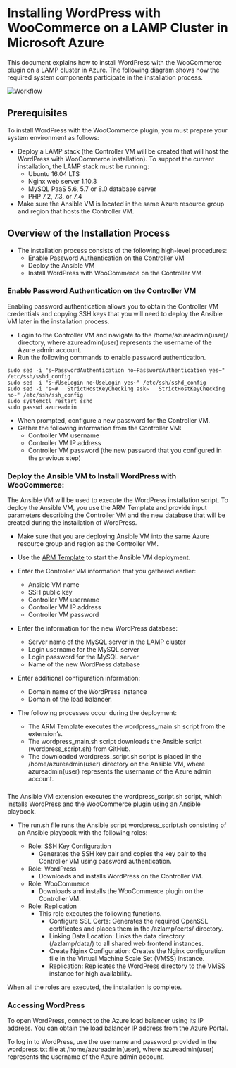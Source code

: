 # Installing WordPress with WooCommerce on a LAMP Cluster in Microsoft Azure
This document explains how to install WordPress with the WooCommerce plugin on a LAMP cluster in Azure. 
The following diagram shows how the required system components participate in the installation process.

![Workflow](https://github.com/krishnaitalent/LAMP/blob/lamp_docmentation/images/WordPress_Flow_Diagram.png)

## Prerequisites

To install WordPress with the WooCommerce plugin, you must prepare your system environment as follows:
- Deploy a LAMP stack (the Controller VM will be created that will host the WordPress with WooCommerce installation). To support the current installation, the LAMP stack must be running:
	*	Ubuntu 16.04 LTS
	*	Nginx web server 1.10.3
	*	MySQL PaaS 5.6, 5.7 or 8.0 database server
	*	PHP 7.2, 7.3, or 7.4 
- Make sure the Ansible VM is located in the same Azure resource group and region that hosts the Controller VM.

## Overview of the Installation Process
- The installation process consists of the following high-level procedures:
	*	Enable Password Authentication on the Controller VM
	*	Deploy the Ansible VM
	*	Install WordPress with WooCommerce on the Controller VM


### Enable Password Authentication on the Controller VM
Enabling password authentication allows you to obtain the Controller VM credentials and copying SSH keys that you will need to deploy the Ansible VM later in the installation process.

- Login to the Controller VM and navigate to the /home/azureadmin(user)/ directory, where azureadmin(user) represents the username of the Azure admin account.
- Run the following commands to enable password authentication.

```
sudo sed -i "s~PasswordAuthentication no~PasswordAuthentication yes~" /etc/ssh/sshd_config
sudo sed -i "s~#UseLogin no~UseLogin yes~" /etc/ssh/sshd_config
sudo sed -i "s~#   StrictHostKeyChecking ask~   StrictHostKeyChecking no~" /etc/ssh/ssh_config
sudo systemctl restart sshd
sudo passwd azureadmin
```
- When prompted, configure a new password for the Controller VM.
- Gather the following information from the Controller VM:
	* Controller VM username
	* Controller VM IP address
	* Controller VM password (the new password that you configured in the previous step)

### Deploy the Ansible VM to Install WordPress with WooCommerce:

The Ansible VM will be used to execute the WordPress installation script. To deploy the Ansible VM, you use the ARM Template and provide input parameters describing the Controller VM and the new database that will be created during the installation of WordPress.

- Make sure that you are deploying Ansible VM into the same Azure resource group and region as the Controller VM.
- Use the [ARM Template](https://portal.azure.com/#create/Microsoft.Template/uri/https%3A%2F%2Fraw.githubusercontent.com%2Fummadisudhakar%2FLAMP%2Fansible_playbook_mat32%2Fansibledeploy-wordpress.json) to start the Ansible VM deployment.
- Enter the Controller VM information that you gathered earlier:
	* Ansible VM name
	* SSH public key
	* Controller VM username
	* Controller VM IP address
	* Controller VM password
- Enter the information for the new WordPress database:
	*	Server name of the MySQL server in the LAMP cluster
	*	Login username for the MySQL server
	*	Login password for the MySQL server
	*	Name of the new WordPress database
- Enter additional configuration information:
	*	Domain name of the WordPress instance
	*	Domain of the load balancer.

- The following processes occur during the deployment:
	*	The ARM Template executes the wordpress_main.sh script from the extension’s. 
	*	The wordpress_main.sh script downloads the Ansible script (wordpress_script.sh) from GitHub.
	*	The downloaded wordpress_script.sh script is placed in the /home/azureadmin(user) directory on the Ansible VM, where azureadmin(user) represents the username of the Azure admin account.
###
The Ansible VM extension executes the wordpress_script.sh script, which installs WordPress and the WooCommerce plugin using an Ansible playbook.

- The run.sh file runs the Ansible script wordpress_script.sh consisting of an Ansible playbook with the following roles:

	*	Role: SSH Key Configuration 
		* Generates the SSH key pair and copies the key pair to the Controller VM using password authentication.
	*	Role: WordPress 
		*	Downloads and installs WordPress on the Controller VM.
	*	Role: WooCommerce 
		*	Downloads and installs the WooCommerce plugin on the Controller VM.
	*	Role: Replication 
		*	This role executes the following functions.
			*	Configure SSL Certs: Generates the required OpenSSL certificates and places them in the /azlamp/certs/ directory.
			*	Linking Data Location: Links the data directory (/azlamp/data/) to all shared web frontend instances.
			*	Create Nginx Configuration: Creates the Nginx configuration file in the Virtual Machine Scale Set (VMSS) instance.
			* Replication: Replicates the WordPress directory to the VMSS instance for high availability.

When all the roles are executed, the installation is complete.

### Accessing WordPress
To open WordPress, connect to the Azure load balancer using its IP address. You can obtain the load balancer IP address from the Azure Portal.

To log in to WordPress, use the username and password provided in the wordpress.txt file at /home/azureadmin(user), where azureadmin(user) represents the username of the Azure admin account.
